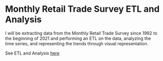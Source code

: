 # Monthly Retail Trade Survey ETL and Analysis

I will be extracting data from the Monthly Retail Trade Survey since 1992 to the beginning of 2021 and performing an ETL on the data, analyzing the time series, and representing the trends through visual representation.

See ETL and Analysis [here](retail_trade_survey_etl_analysis.ipynb)
